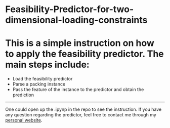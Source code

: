 # Feasibility-Predictor-for-two-dimensional-loading-constraints
# This is a simple instruction on how to apply the feasibility predictor. The main steps include:<br>
* Load the feasibility predictor
* Parse a packing instance
* Pass the feature of the instance to the predictor and obtain the prediction
------------------
One could open up the .ipynp in the repo to see the instruction. If you have any question regarding the predictor, feel free to contact me through my [personal website](https://arccos0.github.io/).
